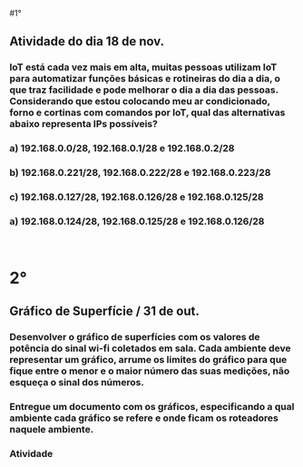 #1°
## Atividade do dia 18 de nov.
### IoT está cada vez mais em alta, muitas pessoas utilizam IoT para automatizar funções básicas e rotineiras do dia a dia, o que traz facilidade e pode melhorar o dia a dia das pessoas. Considerando que estou colocando meu ar condicionado, forno e cortinas com comandos por IoT, qual das alternativas abaixo representa IPs possíveis?
### a) 192.168.0.0/28, 192.168.0.1/28 e 192.168.0.2/28
### b) 192.168.0.221/28, 192.168.0.222/28 e 192.168.0.223/28
### c) 192.168.0.127/28, 192.168.0.126/28 e 192.168.0.125/28
### a) 192.168.0.124/28, 192.168.0.125/28 e 192.168.0.126/28
<br>

# 2°
## Gráfico de Superfície / 31 de out.
### Desenvolver o gráfico de superfícies com os valores de potência do sinal wi-fi coletados em sala. Cada ambiente deve representar um gráfico, arrume os limites do gráfico para que fique entre o menor e o maior número das suas medições, não esqueça o sinal dos números.

### Entregue um documento com os gráficos, especificando a qual ambiente cada gráfico se refere e onde ficam os roteadores naquele ambiente.

### <a src="https://www.figma.com/file/N5h8yXUowdM2OOYODgtXJf/Mapa-de-internet---NetSpot?node-id=0%3A1&t=pJ51ducPSYD0GXPJ-1">Atividade</a>
